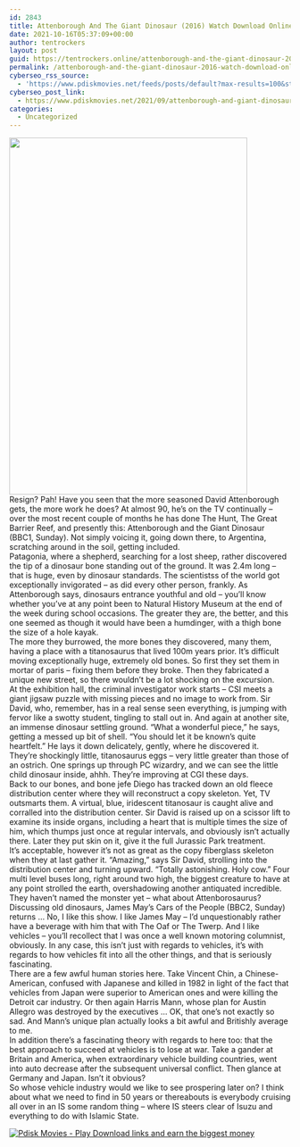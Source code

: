```yaml
---
id: 2843
title: Attenborough And The Giant Dinosaur (2016) Watch Download Online pdisk Movie
date: 2021-10-16T05:37:09+00:00
author: tentrockers
layout: post
guid: https://tentrockers.online/attenborough-and-the-giant-dinosaur-2016-watch-download-online-pdisk-movie/
permalink: /attenborough-and-the-giant-dinosaur-2016-watch-download-online-pdisk-movie/
cyberseo_rss_source:
  - 'https://www.pdiskmovies.net/feeds/posts/default?max-results=100&start-index=601'
cyberseo_post_link:
  - https://www.pdiskmovies.net/2021/09/attenborough-and-giant-dinosaur-2016.html
categories:
  - Uncategorized
---
```

<div class="separator">
  <a href="https://1.bp.blogspot.com/-Jr3VzruMv_g/YTRd4Id0CSI/AAAAAAAAAqs/LU3KuxC-Om8U3GskJ3MkIt6Q2a4SSOcAQCLcBGAsYHQ/s1500/Attenborough%2BAnd%2BThe%2BGiant%2BDinosaur%2B%25282016%2529%2BWatch%2BDownload%2BOnline%2Bpdisk%2BMovie.jpg" imageanchor="1"><img loading="lazy" border="0" data-original-height="1500" data-original-width="1000" height="640" src="https://1.bp.blogspot.com/-Jr3VzruMv_g/YTRd4Id0CSI/AAAAAAAAAqs/LU3KuxC-Om8U3GskJ3MkIt6Q2a4SSOcAQCLcBGAsYHQ/w426-h640/Attenborough%2BAnd%2BThe%2BGiant%2BDinosaur%2B%25282016%2529%2BWatch%2BDownload%2BOnline%2Bpdisk%2BMovie.jpg" width="426" /></a>
</div>



<div>
  <div>
    <span>Resign? Pah! Have you seen that the more seasoned David Attenborough gets, the more work he does? At almost 90, he&#8217;s on the TV continually – over the most recent couple of months he has done The Hunt, The Great Barrier Reef, and presently this: Attenborough and the Giant Dinosaur (BBC1, Sunday). Not simply voicing it, going down there, to Argentina, scratching around in the soil, getting included.&nbsp;</span>
  </div>
  
  <div>
    <span>Patagonia, where a shepherd, searching for a lost sheep, rather discovered the tip of a dinosaur bone standing out of the ground. It was 2.4m long – that is huge, even by dinosaur standards. The scientistss of the world got exceptionally invigorated – as did every other person, frankly. As Attenborough says, dinosaurs entrance youthful and old – you&#8217;ll know whether you&#8217;ve at any point been to Natural History Museum at the end of the week during school occasions. The greater they are, the better, and this one seemed as though it would have been a humdinger, with a thigh bone the size of a hole kayak.&nbsp;</span>
  </div>
  
  <div>
    <span>The more they burrowed, the more bones they discovered, many them, having a place with a titanosaurus that lived 100m years prior. It&#8217;s difficult moving exceptionally huge, extremely old bones. So first they set them in mortar of paris – fixing them before they broke. Then they fabricated a unique new street, so there wouldn&#8217;t be a lot shocking on the excursion.&nbsp;</span>
  </div>
  
  <div>
    <span>At the exhibition hall, the criminal investigator work starts – CSI meets a giant jigsaw puzzle with missing pieces and no image to work from. Sir David, who, remember, has in a real sense seen everything, is jumping with fervor like a swotty student, tingling to stall out in. And again at another site, an immense dinosaur settling ground. &#8220;What a wonderful piece,&#8221; he says, getting a messed up bit of shell. &#8220;You should let it be known&#8217;s quite heartfelt.&#8221; He lays it down delicately, gently, where he discovered it.&nbsp;</span>
  </div>
  
  <div>
    <span>They&#8217;re shockingly little, titanosaurus eggs – very little greater than those of an ostrich. One springs up through PC wizardry, and we can see the little child dinosaur inside, ahhh. They&#8217;re improving at CGI these days.&nbsp;</span>
  </div>
  
  <div>
    <span>Back to our bones, and bone jefe Diego has tracked down an old fleece distribution center where they will reconstruct a copy skeleton. Yet, TV outsmarts them. A virtual, blue, iridescent titanosaur is caught alive and corralled into the distribution center. Sir David is raised up on a scissor lift to examine its inside organs, including a heart that is multiple times the size of him, which thumps just once at regular intervals, and obviously isn&#8217;t actually there. Later they put skin on it, give it the full Jurassic Park treatment.&nbsp;</span>
  </div>
  
  <div>
    <span>It&#8217;s acceptable, however it&#8217;s not as great as the copy fiberglass skeleton when they at last gather it. &#8220;Amazing,&#8221; says Sir David, strolling into the distribution center and turning upward. &#8220;Totally astonishing. Holy cow.&#8221; Four multi level buses long, right around two high, the biggest creature to have at any point strolled the earth, overshadowing another antiquated incredible. They haven&#8217;t named the monster yet – what about Attenborosaurus?&nbsp;</span>
  </div>
  
  <div>
    <span>Discussing old dinosaurs, James May&#8217;s Cars of the People (BBC2, Sunday) returns … No, I Iike this show. I like James May – I&#8217;d unquestionably rather have a beverage with him that with The Oaf or The Twerp. And I like vehicles – you&#8217;ll recollect that I was once a well known motoring columnist, obviously. In any case, this isn&#8217;t just with regards to vehicles, it&#8217;s with regards to how vehicles fit into all the other things, and that is seriously fascinating.&nbsp;</span>
  </div>
  
  <div>
    <span>There are a few awful human stories here. Take Vincent Chin, a Chinese-American, confused with Japanese and killed in 1982 in light of the fact that vehicles from Japan were superior to American ones and were killing the Detroit car industry. Or then again Harris Mann, whose plan for Austin Allegro was destroyed by the executives … OK, that one&#8217;s not exactly so sad. And Mann&#8217;s unique plan actually looks a bit awful and Britishly average to me.&nbsp;</span>
  </div>
  
  <div>
    <span>In addition there&#8217;s a fascinating theory with regards to here too: that the best approach to succeed at vehicles is to lose at war. Take a gander at Britain and America, when extraordinary vehicle building countries, went into auto decrease after the subsequent universal conflict. Then glance at Germany and Japan. Isn&#8217;t it obvious?&nbsp;</span>
  </div>
  
  <div>
    <span>So whose vehicle industry would we like to see prospering later on? I think about what we need to find in 50 years or thereabouts is everybody cruising all over in an IS some random thing – where IS steers clear of Isuzu and everything to do with Islamic State.</span>
  </div>
</div>

[![](https://1.bp.blogspot.com/-KJZYdQTn3nw/YS8VdIdXMyI/AAAAAAAAaw4/BR8dsGkpxw0T8C_4G4ALfMA7cP79KN3kwCLcBGAsYHQ/w400-h58/play_download_buttuons-removebg-preview.png "Pdisk Movies - Play Download links and earn the biggest money")](https://kofilink.com/1/bnYyano1MDA0OWM1?dn=1)